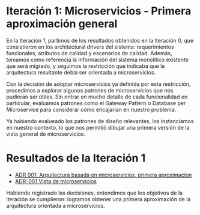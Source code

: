 # Iteración 1: Microservicios - Primera aproximación general

En la Iteración 1, partimos de los resultados obtenidos en la Iteración 0, que consistieron en los architectural drivers del sistema: requerimientos funcionales, atributos de calidad y escenarios de calidad. Además, tomamos como referencia la información del sistema monolítico existente que será migrado, y seguimos la restricción que indicaba que la arquitectura resultante debía ser orientada a microservicios.

Con la decisión de adoptar microservicios ya definida por esta restricción, procedimos a explorar algunos patrones de microservicios que nos pudieran ser útiles. Sin entrar en mucho detalle de cada funcionalidad en particular, evaluamos patrones como el Gateway Pattern o Database per Microservice para considerar cómo encajarían en nuestro problema.

Ya habiendo evalueado los patrones de diseño relevantes, los instanciamos en nuestro contexto, lo que nos permitió dibujar una primera versión de la vista general de microservicios.

# Resultados de la Iteración 1
- [ADR 001: Arquitectura basada en microservicios, primera aproximacion](/Architectural-Decision-Records/ADR-001.md)
- [ADR-001 Vista de microservicios](/Architectural-Decision-Records/imagenes/ADR-001-%20arquitectura-general-primera-aproximacion.md)

Habiendo registrado las decisiones, entendimos que los objetivos de la iteración se cumplieron: logramos obtener una primera aproximación de la arquitectura orientada a microservicios.
